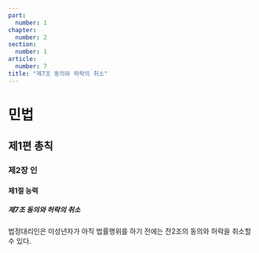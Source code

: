 ```yaml
---
part:
  number: 1
chapter:
  number: 2
section:
  number: 1
article:
  number: 7
title: "제7조 동의와 허락의 취소"
---
```

# 민법

## 제1편 총칙

### 제2장 인

#### 제1절 능력

##### 제7조 동의와 허락의 취소

법정대리인은 미성년자가 아직 법률행위를 하기 전에는 전2조의 동의와 허락을 취소할 수 있다.
